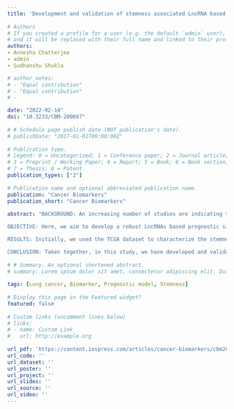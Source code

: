 ```yaml
---
title: 'Development and validation of stemness associated LncRNA based prognostic model for lung adenocarcinoma patients'
    
# Authors
# If you created a profile for a user (e.g. the default `admin` user), write the username (folder name) here 
# and it will be replaced with their full name and linked to their profile.
authors:
- Annesha Chatterjee 
- admin
- Sudhanshu Shukla 

# author_notes:
# - "Equal contribution"
# - "Equal contribution"
# -

date: "2022-02-14"
doi: "10.3233/CBM-200687"
    
# # Schedule page publish date (NOT publication's date).
# publishDate: "2017-01-01T00:00:00Z"
    
# Publication type.
# Legend: 0 = Uncategorized; 1 = Conference paper; 2 = Journal article;
# 3 = Preprint / Working Paper; 4 = Report; 5 = Book; 6 = Book section;
# 7 = Thesis; 8 = Patent
publication_types: ["2"]
    
# Publication name and optional abbreviated publication name.
publication: "Cancer Biomarkers"
publication_short: "Cancer Biomarkers"
    
abstract: "BACKGROUND: An increasing number of studies are indicating that the stemness phenotype is a critical determinant of the Lung adenocarcinoma (LUAD) patient’s response. Thus, it is crucial to identify novel biomarkers for stemness determination. \n

OBJECTIVE: Here, we aim to develop a robust LncRNAs based prognostic signature with a stemness association for the LUAD patients. METHODS: RNA-seq and clinical data were downloaded from the existing database. The data were analysed using Cox regression, KM-plot, GSEA, and T-test. \n

RESULTS: Initially, we used the TCGA dataset to characterize the stemness phenotype in LUAD. The commonly expressed LncRNAs in TCGA and MCTP cohort were then used as input for the Cox-regression analysis. The top three LncRNAs were selected to build a prognostic model, which was the best prognosticator in multivariate analysis with stage and previously published prognosticators. The characterization of poor surviving patients using various analysis showed high stemness properties and low expression of differentiation markers. Furthermore, we validated the prognostic score in an independent MCTP cohort of patients. In the MCTP cohort, prognostic score significantly predicted survival independent of stage and previous prognosticators. \n

CONCLUSION: Taken together, in this study, we have developed and validated a new prognostic score associated with the stemness phenotype."  
    
# # Summary. An optional shortened abstract.
# summary: Lorem ipsum dolor sit amet, consectetur adipiscing elit. Duis posuere tellus ac convallis placerat. Proin tincidunt magna sed ex sollicitudin condimentum.
    
tags: [Lung cancer, Biomarker, Prognostic model, Stemness]
    
# Display this page in the Featured widget?
featured: false
    
# Custom links (uncomment lines below)
# links:
# - name: Custom Link
#   url: http://example.org
    
url_pdf: 'https://content.iospress.com/articles/cancer-biomarkers/cbm200687'
url_code: ''
url_dataset: ''
url_poster: ''
url_project: ''
url_slides: ''
url_source: ''
url_video: ''
---
```

